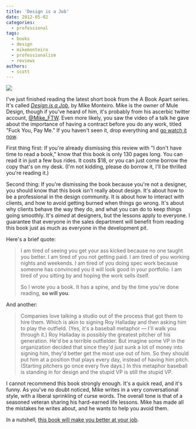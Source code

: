 ```yaml
---
title: 'Design is a Job'
date: 2012-05-02
categories:
  - professional
tags:
  - books
  - design
  - mikemonteiro
  - professionalism
  - reviews
authors:
  - scott
---
```


[![](/images/design-is-a-job-thumb.png)](http://www.abookapart.com/products/design-is-a-job)

I've just finished reading the latest short book from the A Book Apart series. It's called _[Design is a Job](http://www.abookapart.com/products/design-is-a-job)_, by Mike Monteiro. Mike is the owner of Mule Design, though if you've heard of him, it's probably from his ascerbic twitter account, [@Mike_FTW](http://twitter.com/mike_ftw). Even more likely, you saw the video of a talk he gave about the importance of having a contract before you do any work, titled "Fuck You, Pay Me." If you haven't seen it, drop everything and [go watch it now](http://vimeo.com/22053820).

First thing first: If you're already dismissing this review with "I don't have time to read a book," know that this book is only 130 pages long. You can read it in just a few bus rides. It costs $18, or you can just come borrow the copy that's on my desk. (I'm not kidding, please do borrow it, I'll be thrilled you're reading it.)

Second thing: If you're dismissing the book because you're not a designer, you should know that this book isn't really about design. It's about how to be a professional in the design community. It is about how to interact with clients, and how to avoid getting burned when things go wrong. It's about why clients behave the way they do, and what you can do to keep things going smoothly. It's _aimed_ at designers, but the lessons apply to everyone. I guarantee that everyone in the sales department will benefit from reading this book just as much as everyone in the development pit.

Here's a brief quote:

> I am tired of seeing you get your ass kicked because no one taught you better. I am tired of you not getting paid. I am tired of you working nights and weekends. I am tired of you doing spec work because someone has convinced you it will look good in your portfolio. I am tired of you sitting by and hoping the work sells itself.
>
> So I wrote you a book. It has a spine, and by the time you're done reading, **so will you**.

And another:

> Companies love talking a studio out of the process that got them to hire them. Which is akin to signing Roy Halladay and then asking him to play the outfield. (Yes, it's a baseball metaphor — I'll walk you through it.) Roy Halladay is possibly the greatest pitcher of his generation. He'd be a terrible outfielder. But imagine some VP in the organization decided that since they'd just sunk a lot of money into signing him, they'd better get the most use out of him. So they should put him at a position that plays every day, instead of having him pitch. (Starting pitchers go once every five days.) In this metaphor baseball is standing in for design and the stupid VP is still the stupid VP.

I cannot recommend this book strongly enough. It's a quick read, and it's funny. As you've no doubt noticed, Mike writes in a very conversational style, with a liberal sprinkling of curse words. The overall tone is that of a seasoned veteran sharing his hard-earned life lessons. Mike has made all the mistakes he writes about, and he wants to help you avoid them.

In a nutshell, [this book will make you better at your job](http://www.abookapart.com/products/design-is-a-job).
